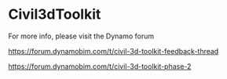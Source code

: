 # Civil3dToolkit

For more info, please visit the Dynamo forum 

https://forum.dynamobim.com/t/civil-3d-toolkit-feedback-thread

https://forum.dynamobim.com/t/civil-3d-toolkit-phase-2

